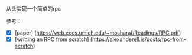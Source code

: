 从头实现一个简单的rpc

参考：
- [x] [paper] (https://web.eecs.umich.edu/~mosharaf/Readings/RPC.pdf)
- [x] [writting an RPC from scratch] (https://alexanderell.is/posts/rpc-from-scratch)
